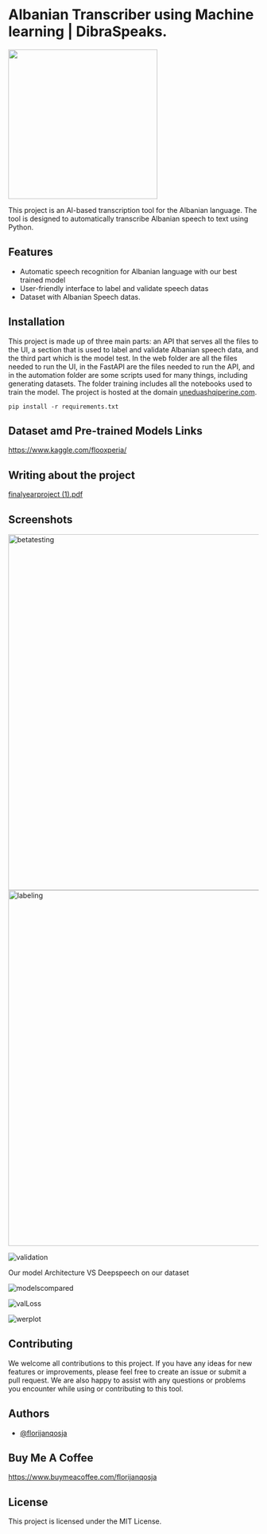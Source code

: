 # Albanian Transcriber using Machine learning | DibraSpeaks.

<img src="https://github.com/florijanqosja/fypfloo/assets/55300217/e1580292-9e4e-4d4e-85f2-7bd0ec9644aa"  width="300" height="300">

This project is an AI-based transcription tool for the Albanian language. The tool is designed to automatically transcribe Albanian speech to text using Python.

## Features

- Automatic speech recognition for Albanian language with our best trained model
- User-friendly interface to label and validate speech datas
- Dataset with Albanian Speech datas.

## Installation

This project is made up of three main parts: an API that serves all the files to the UI, a section that is used to label and validate Albanian speech data, and the third part which is the model test. In the web folder are all the files needed to run the UI, in the FastAPI are the files needed to run the API, and in the automation folder are some scripts used for many things, including generating datasets. The folder training includes all the notebooks used to train the model. The project is hosted at the domain [uneduashqiperine.com](http://uneduashqiperine.com/).


```
pip install -r requirements.txt

```

## Dataset amd Pre-trained Models Links

https://www.kaggle.com/flooxperia/

## Writing about the project

[finalyearproject (1).pdf](https://github.com/florijanqosja/fypfloo/files/11585369/finalyearproject.1.pdf)


## Screenshots

<img width="714" alt="betatesting" src="https://github.com/florijanqosja/fypfloo/assets/55300217/9d3a7604-df67-40bf-95f8-dcc7dc9bbfbb">

<img width="714" alt="labeling" src="https://github.com/florijanqosja/fypfloo/assets/55300217/df3e1ab9-ce91-4ffa-84eb-06cc5cc58335">

![validation](https://github.com/florijanqosja/fypfloo/assets/55300217/b38ff910-fc32-4a90-be14-e6e727af20da)

Our model Architecture VS Deepspeech on our dataset

![modelscompared](https://github.com/florijanqosja/fypfloo/assets/55300217/7eec2f97-bccd-4c5a-b449-c4a8261fa099)

![valLoss](https://github.com/florijanqosja/fypfloo/assets/55300217/8d19782d-a098-4c14-9967-14cca719d0c6)

![werplot](https://github.com/florijanqosja/fypfloo/assets/55300217/d8c1ed22-10ee-48ca-8217-7ccd99362ed7)


## Contributing

We welcome all contributions to this project. If you have any ideas for new features or improvements, please feel free to create an issue or submit a pull request. We are also happy to assist with any questions or problems you encounter while using or contributing to this tool.


## Authors

- [@florijanqosja](https://www.github.com/florijanqosja)

## Buy Me A Coffee

https://www.buymeacoffee.com/florijanqosja

## License

This project is licensed under the MIT License.
